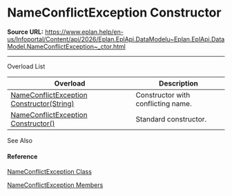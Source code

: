 # NameConflictException Constructor

**Source URL:** https://www.eplan.help/en-us/Infoportal/Content/api/2026/Eplan.EplApi.DataModelu~Eplan.EplApi.DataModel.NameConflictException~_ctor.html

---

Overload List

| Overload | Description |
| --- | --- |
| [NameConflictException Constructor(String)](Eplan.EplApi.DataModelu~Eplan.EplApi.DataModel.NameConflictException~_ctor(String).html) | Constructor with conflicting name. |
| [NameConflictException Constructor()](Eplan.EplApi.DataModelu~Eplan.EplApi.DataModel.NameConflictException~_ctor().html) | Standard constructor. |



See Also

#### Reference

[NameConflictException Class](Eplan.EplApi.DataModelu~Eplan.EplApi.DataModel.NameConflictException.html)
  
[NameConflictException Members](Eplan.EplApi.DataModelu~Eplan.EplApi.DataModel.NameConflictException_members.html)